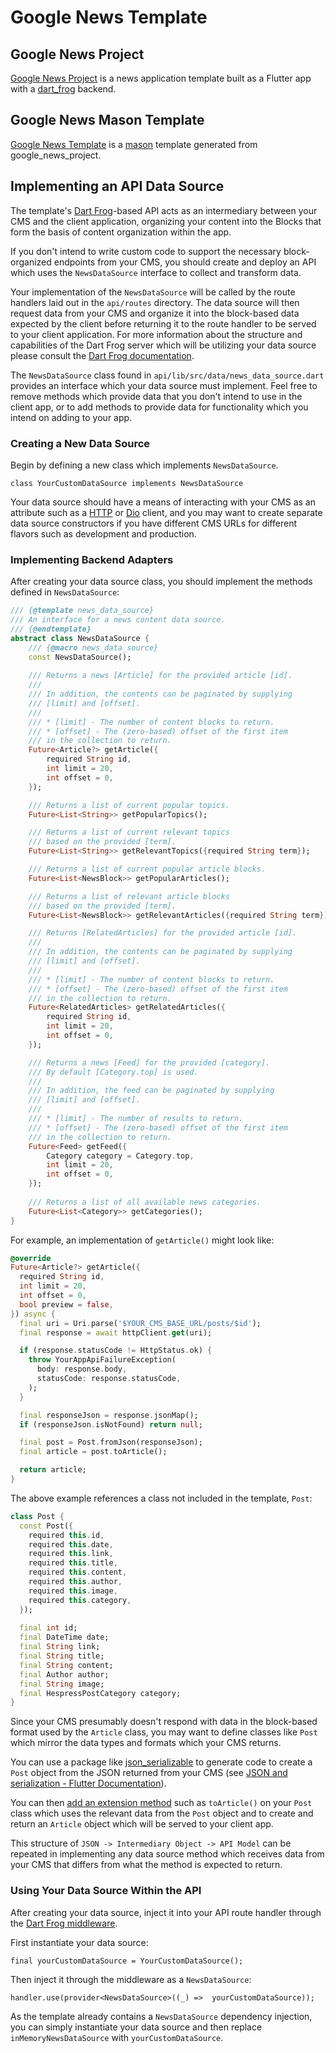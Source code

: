 # Google News Template

## Google News Project

[Google News Project](./google_news_project/README.md) is a news application template built as a Flutter app with a [dart_frog](https://pub.dev/packages/dart_frog) backend.

## Google News Mason Template

[Google News Template](./google_news_template/README.md) is a [mason](https://pub.dev/packages/mason) template generated from google_news_project.

## Implementing an API Data Source

The template's [Dart Frog](https://dartfrog.vgv.dev/)-based API acts as an intermediary between your CMS and the client application, organizing your content into the Blocks that form the basis of content organization within the app.

If you don't intend to write custom code to support the necessary block-organized endpoints from your CMS, you should create and deploy an API which uses the `NewsDataSource` interface to collect and transform data.

Your implementation of the `NewsDataSource` will be called by the route handlers laid out in the `api/routes` directory. The data source will then request data from your CMS and organize it into the block-based data expected by the client before returning it to the route handler to be served to your client application. For more information about the structure and capabilities of the Dart Frog server which will be utilizing your data source please consult the [Dart Frog documentation](https://dartfrog.vgv.dev/docs/category/basics).

The `NewsDataSource` class found in `api/lib/src/data/news_data_source.dart` provides an interface which your data source must implement. Feel free to remove methods which provide data that you don't intend to use in the client app, or to add methods to provide data for functionality which you intend on adding to your app.

### Creating a New Data Source

Begin by defining a new class which implements `NewsDataSource`. 

    class YourCustomDataSource implements NewsDataSource

Your data source should have a means of interacting with your CMS as an attribute such as a [HTTP](https://pub.dev/packages/http) or [Dio](https://pub.dev/packages/dio) client, and you may want to create separate data source constructors if you have different CMS URLs for different flavors such as development and production.

### Implementing Backend Adapters

After creating your data source class, you should implement the methods defined in `NewsDataSource`:

```dart
/// {@template news_data_source}
/// An interface for a news content data source.
/// {@endtemplate}
abstract class NewsDataSource {
	/// {@macro news_data_source}
	const NewsDataSource();
	
	/// Returns a news [Article] for the provided article [id].
	///
	/// In addition, the contents can be paginated by supplying
	/// [limit] and [offset].
	///
	/// * [limit] - The number of content blocks to return.
	/// * [offset] - The (zero-based) offset of the first item
	/// in the collection to return.
	Future<Article?> getArticle({
		required String id,
		int limit = 20,
		int offset = 0,
	});

	/// Returns a list of current popular topics.
	Future<List<String>> getPopularTopics();

	/// Returns a list of current relevant topics
	/// based on the provided [term].
	Future<List<String>> getRelevantTopics({required String term});

	/// Returns a list of current popular article blocks.
	Future<List<NewsBlock>> getPopularArticles();

	/// Returns a list of relevant article blocks
	/// based on the provided [term].
	Future<List<NewsBlock>> getRelevantArticles({required String term});

	/// Returns [RelatedArticles] for the provided article [id].
	///
	/// In addition, the contents can be paginated by supplying
	/// [limit] and [offset].
	///
	/// * [limit] - The number of content blocks to return.
	/// * [offset] - The (zero-based) offset of the first item
	/// in the collection to return.
	Future<RelatedArticles> getRelatedArticles({
		required String id,
		int limit = 20,
		int offset = 0,
	});

	/// Returns a news [Feed] for the provided [category].
	/// By default [Category.top] is used.
	///
	/// In addition, the feed can be paginated by supplying
	/// [limit] and [offset].
	///
	/// * [limit] - The number of results to return.
	/// * [offset] - The (zero-based) offset of the first item
	/// in the collection to return.
	Future<Feed> getFeed({
		Category category = Category.top,
		int limit = 20,
		int offset = 0,
	});
	  
	/// Returns a list of all available news categories.
	Future<List<Category>> getCategories();
}
``` 

For example, an implementation of `getArticle()` might look like:
```dart
@override
Future<Article?> getArticle({
  required String id,
  int limit = 20,
  int offset = 0,
  bool preview = false,
}) async {
  final uri = Uri.parse('$YOUR_CMS_BASE_URL/posts/$id');
  final response = await httpClient.get(uri);

  if (response.statusCode != HttpStatus.ok) {
    throw YourAppApiFailureException(
      body: response.body,
      statusCode: response.statusCode,
    );
  }

  final responseJson = response.jsonMap();
  if (responseJson.isNotFound) return null;

  final post = Post.fromJson(responseJson);
  final article = post.toArticle();

  return article;
}
```

The above example references a class not included in the template, `Post`: 

```dart
class Post {
  const Post({
    required this.id,
    required this.date,
    required this.link,
    required this.title,
    required this.content,
    required this.author,
    required this.image,
    required this.category,
  });
  
  final int id;
  final DateTime date;
  final String link;
  final String title;
  final String content;
  final Author author;
  final String image;
  final HespressPostCategory category;
}
```

Since your CMS presumably doesn't respond with data in the block-based format used by the `Article` class, you may want to define classes like `Post` which mirror the data types and formats which your CMS returns. 

You can use a package like [json_serializable](https://pub.dev/packages/json_serializable) to generate code to create a `Post` object from the JSON returned from your CMS (see [JSON and serialization - Flutter Documentation](https://docs.flutter.dev/development/data-and-backend/json)). 

You can then [add an extension method](https://dart.dev/guides/language/extension-methods) such as `toArticle()` on your `Post` class which uses the relevant data from the `Post` object and to create and return an `Article` object which will be served to your client app.

This structure of `JSON -> Intermediary Object -> API Model` can be repeated in implementing any data source method which receives data from your CMS that differs from what the method is expected to return.

### Using Your Data Source Within the API

After creating your data source, inject it into your API route handler through the [Dart Frog middleware](https://dartfrog.vgv.dev/docs/basics/dependency-injection).

First instantiate your data source:

`final yourCustomDataSource = YourCustomDataSource();`

Then inject it through the middleware as a `NewsDataSource`:

`handler.use(provider<NewsDataSource>((_) =>  yourCustomDataSource));`

As the template already contains a `NewsDataSource` dependency injection, you can simply instantiate your data source and then replace `inMemoryNewsDataSource` with `yourCustomDataSource`.
